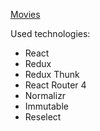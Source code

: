 [Movies](https://pytnik23.github.io/movies)

Used technologies:
- React
- Redux
- Redux Thunk
- React Router 4
- Normalizr
- Immutable
- Reselect
